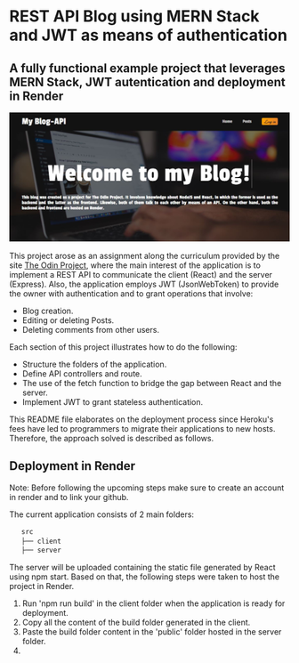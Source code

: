 # REST API Blog using MERN Stack and JWT as means of authentication

## A fully functional example project that leverages MERN Stack, JWT autentication and deployment in Render

![Image](client/src/assets/ImagesRD/BlogAPI.JPG)

This project arose as an assignment along the curriculum provided by the site [The Odin Project](https://www.theodinproject.com/), where the main interest of the application is to implement a REST API to communicate the client (React) and the server (Express). Also, the application employs JWT (JsonWebToken) to provide the owner with authentication and to grant operations that involve:

* Blog creation.
* Editing or deleting Posts.
* Deleting comments from other users.

Each section of this project illustrates how to do the following:

* Structure the folders of the application.
* Define API controllers and route.
* The use of the fetch function to bridge the gap between React and the server.
* Implement JWT to grant stateless authentication.

This README file elaborates on the deployment process since Heroku's fees have led
to programmers to migrate their applications to new hosts. Therefore, the approach 
solved is described as follows.

## Deployment in Render

Note: Before following the upcoming steps make sure to create an account in render and to link your github.

The current application consists of 2 main folders: 
 ```bash
    src
    ├── client
    ├── server
 ```

The server will be uploaded containing the static file generated by React using npm start. Based on that, the following steps were taken to host the project in Render.

1. Run 'npm run build' in the client folder when the application is ready for deployment.
2. Copy all the content of the build folder generated in the client.
3. Paste the build folder content in the 'public' folder hosted in the server folder. 
4. 

